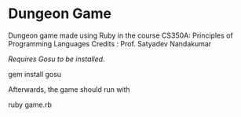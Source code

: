 # Dungeon Game

Dungeon game made using Ruby in the course CS350A: Principles of Programming Languages
Credits : Prof. Satyadev Nandakumar

*Requires Gosu to be installed.*

 gem install gosu


Afterwards, the game should run with


 ruby game.rb

